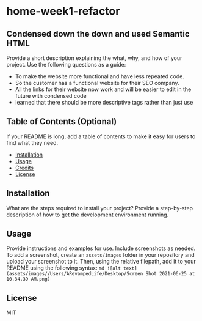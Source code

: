 # home-week1-refactor
## Condensed down the down and used Semantic HTML

Provide a short description explaining the what, why, and how of your project. Use the following questions as a guide:
- To make the website more functional and have less repeated code.
- So the customer has a functional website for their SEO company.
- All the links for their website now work and will be easier to edit in  the future with condensed code
- learned that there should be more descriptive tags rather than just use <div>
## Table of Contents (Optional)
If your README is long, add a table of contents to make it easy for users to find what they need.
- [Installation](#installation)
- [Usage](#usage)
- [Credits](#credits)
- [License](#license)
## Installation
What are the steps required to install your project? Provide a step-by-step description of how to get the development environment running.
## Usage
Provide instructions and examples for use. Include screenshots as needed.
To add a screenshot, create an `assets/images` folder in your repository and upload your screenshot to it. Then, using the relative filepath, add it to your README using the following syntax:
    ```md
    ![alt text](assets/images//Users/ARevampedLife/Desktop/Screen Shot 2021-06-25 at 10.34.39 AM.png)
    ```

## License
MIT
